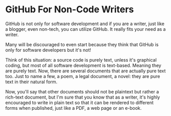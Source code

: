 # GitHub For Non-Code Writers
GitHub is not only for software development and if you 
are a writer, just like a blogger, even non-tech, 
you can utilize GitHub. It really fits your need
as a writer. 

Many will be discouraged to even start because
they think that GitHub is only for software
developers but it's not!

Think of this situation: a source code is purely
text, unless it's graphical coding, but most
of all software development is text-based.
Meaning they are purely text. Now, there are 
several documents that are actually pure text
too. Just to name a few, a poem, a legal document, 
a novel: they are pure text in their natural form.

Now, you'll say that other documents should not
be plaintext but rather a rich-text document, but
I'm sure that you know that as a writer, it's 
highly encouraged to write in plain text
so that it can be rendered to different 
forms when published, just like a PDF, 
a web page or an e-book.


